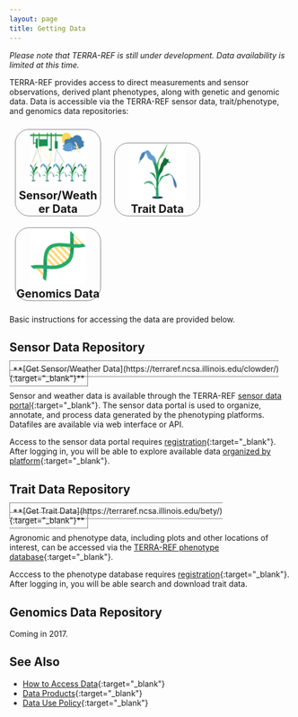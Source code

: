 ```yaml
---
layout: page
title: Getting Data
---
```


_Please note that TERRA-REF is still under development. Data availability is limited at this time._

TERRA-REF provides access to direct measurements and sensor observations, derived plant phenotypes, along with genetic and genomic data. Data is accessible via the TERRA-REF sensor data, trait/phenotype, and genomics data repositories:

<p style="width=100%">
<a href="#sensor-data-repository" style="border: 0">
<span style="margin:10px; display:inline-block; border:1px solid grey; text-align:center; font-size:20px; font-weight: bold; width: 30%; border-radius: 25px">
   <img src="/images/new/sensorweather.png" style="width: 100px"><br/>
   Sensor/Weather Data
</span></a>
<a href="#trait-data-repository" style="border: 0">
<span style="margin:10px; display:inline-block; border:1px solid grey; text-align:center; font-size:20px; font-weight: bold; width: 30%; border-radius: 25px">
   <img src="/images/new/traits sq.png" style="width: 100px"><br/>
   Trait Data
</span></a>
<a href="#genomics-data-repository" style="border: 0">
<span style="margin:10px; display:inline-block; border:1px solid grey; text-align:center; font-size:20px; font-weight: bold; width: 30%; border-radius: 25px">
   <img src="/images/new/genomics sq.png" style="width: 100px"><br/>
   Genomics Data
</span></a>
</p>

Basic instructions for accessing the data are provided below.  


## Sensor Data Repository 
<span style="border: 1px solid gray; padding: 5px">
**[Get Sensor/Weather Data](https://terraref.ncsa.illinois.edu/clowder/){:target="_blank"}**
</span>

Sensor and weather data is available through the TERRA-REF [sensor data portal](https://terraref.ncsa.illinois.edu/clowder/){:target="_blank"}.  The sensor data portal is used to organize, annotate, and process data generated by the phenotyping platforms.  Datafiles are available via web interface or API.

Access to the sensor data portal requires [registration](https://terraref.ncsa.illinois.edu/clowder/signup){:target="_blank"}.  After logging in, you will be able to explore available data [organized by platform](https://terraref.ncsa.illinois.edu/clowder/spaces){:target="_blank"}.



## Trait Data Repository

<span style="border: 1px solid gray; padding: 5px">
**[Get Trait Data](https://terraref.ncsa.illinois.edu/bety/){:target="_blank"}**
</span>

Agronomic and phenotype data, including plots and other locations of interest, can be accessed via the [TERRA-REF phenotype database](https://terraref.ncsa.illinois.edu/bety/){:target="_blank"}. 

Acccess to the phenotype database requires [registration](https://terraref.ncsa.illinois.edu/bety/signup){:target="_blank"}.  After logging in, you will be able search and download trait data.


## Genomics Data Repository

Coming in 2017.


## See Also

* [How to Access Data](https://terraref.gitbooks.io/terraref-documentation/content/user/how-to-access-data.html){:target="_blank"}
* [Data Products](https://terraref.gitbooks.io/terraref-documentation/content/user/data-products.html){:target="_blank"}
* [Data Use Policy](https://terraref.gitbooks.io/terraref-documentation/content/user/data_release_policy.html){:target="_blank"}
